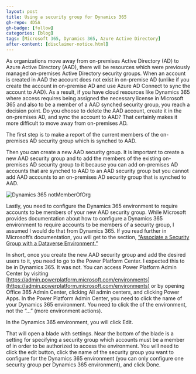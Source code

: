 ```yaml
---
layout: post
title: Using a security group for Dynamics 365
gh-repo: 4D5A
gh-badge: [follow]
categories: [blog]
tags: [Microsoft 365, Dynamics 365, Azure Active Directory]
after-content: [disclaimer-notice.html]
---
```


As organizations move away from on-premises Active Directory (AD) to Azure Active Directory (AAD), there will be resources which were previously managed on-premises Active Directory security groups. When an account is created in AAD the account does not exist in on-premise AD (unlike if you create the account in on-premise AD and use Azure AD Connect to sync the account to AAD). As a result, if you have cloud resources like Dynamics 365 where access requires being assigned the necessary license in Microsoft 365 and also to be a member of a AAD synched security group, you reach a decision point. Do you choose to delete the AAD account, create it in the on-premises AD, and sync the account to AAD? That certainly makes it more difficult to move away from on-premises AD.

The first step is to make a report of the current members of the on-premises AD security group which is synched to AAD.

Then you can create a new AAD security group. It is important to create a new AAD security group and to add the members of the existing on-premises AD security group to it because you can add on-premises AD accounts that are synched to AAD to an AAD security group but you cannot add AAD accounts to an on-premises AD security group that is synched to AAD.

<img src="{{ 'assets/img/2022-01-16-using-a-security-group-for-dynamics-365/you-need-to-be-added-to-a-security-group-to-access-this-environment.png' | relative_url }}" alt="Dynamics 365 notMemberOfOrg" />

Lastly, you need to configure the Dynamics 365 environment to require accounts to be members of your new AAD security group. While Microsoft provides documentation about how to configure a Dynamics 365 environment to require accounts to be members of a security group, I assumed I would do that from Dynamics 365. If you read further in Microsoft’s documentation, you will get to the section, [“Associate a Security Group with a Dataverse Environment.”](https://docs.microsoft.com/en-us/power-platform/admin/control-user-access#associate-a-security-group-with-a-dataverse-environment)

In short, once you create the new AAD security group and add the desired users to it, you need to go to the Power Platform Center. I expected this to be in Dynamics 365. It was not. You can access Power Platform Admin Center by visiting [https://admin.powerplatform.microsoft.com/environments](https://admin.powerplatform.microsoft.com/environments) or by opening Office 365 Admin Center, clicking All admin centers, and clicking Power Apps. In the Power Platform Admin Center, you need to click the name of your Dynamics 365 environment. You need to click the of the environment, not the “…” (more environment actions).

In the Dynamics 365 environment, you will click Edit.

That will open a blade with settings. Near the bottom of the blade is a setting for specifying a security group which accounts must be a member of in order to be authorized to access the environment. You will need to click the edit button, click the name of the security group you want to configure for the Dynamics 365 environment (you can only configure one security group per Dynamics 365 environment), and click Done.